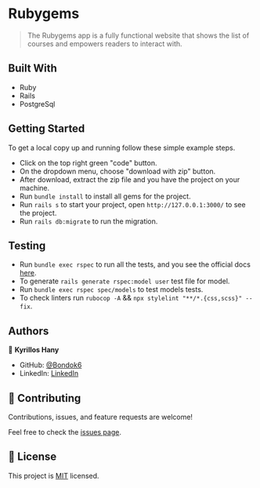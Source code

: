# Rubygems

> The Rubygems app is a fully functional website that shows the list of courses and empowers readers to interact with.

## Built With
- Ruby
- Rails
- PostgreSql


## Getting Started
To get a local copy up and running follow these simple example steps.

- Click on the top right green "code" button.
- On the dropdown menu, choose "download with zip" button.
- After download, extract the zip file and you have the project on your machine.
- Run `bundle install` to install all gems for the project.
- Run `rails s` to start your project, open `http://127.0.0.1:3000/` to see the project.
- Run `rails db:migrate` to run the migration.


## Testing

- Run `bundle exec rspec` to run all the tests, and you see the official docs [here](https://github.com/rspec/rspec-rails).
- To generate `rails generate rspec:model user` test file for model.
- Run `bundle exec rspec spec/models` to test models tests.
- To check linters run `rubocop -A` && `npx stylelint "**/*.{css,scss}" --fix`.

## Authors

👤 **Kyrillos Hany**

- GitHub: [@Bondok6](https://github.com/Bondok6)
- LinkedIn: [LinkedIn](https://www.linkedin.com/in/kyrillos-hany/)


## 🤝 Contributing

Contributions, issues, and feature requests are welcome!

Feel free to check the [issues page](../../issues/).


## 📝 License

This project is [MIT](./MIT.md) licensed.
